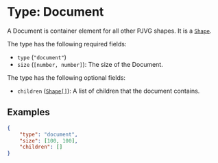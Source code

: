 # Type: Document
A Document is container element for all other PJVG shapes. It is a [`Shape`](Shape.md).

The type has the following required fields:
- `type` (`"document"`)
- `size` (`[number, number]`): The size of the Document.

The type has the following optional fields:
- `children` ([`Shape[]`](Shape.md)): A list of children that the document contains.

## Examples
```json
{
	"type": "document",
	"size": [100, 100],
	"children": []
}
```